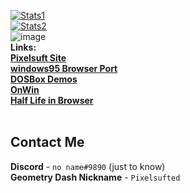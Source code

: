 [![Stats1](https://github-readme-stats.vercel.app/api?username=pixelsuft&show_icons=true)](https://github.com/Pixelsuft/) <br />
[![Stats2](https://github-readme-stats.vercel.app/api/top-langs/?username=pixelsuft&hide=pascal)](https://github.com/Pixelsuft/) <br />
![image](https://user-images.githubusercontent.com/68371847/163700030-f8f17b26-1d75-4e0a-a81c-d3f532158cfb.png) <br />
**Links:** <br />
[**Pixelsuft Site**](https://pixelsuft.github.io/) <br />
[**windows95 Browser Port**](https://pixelsuft.github.io/windows95/) <br />
[**DOSBox Demos**](https://pixelsuft.github.io/dosbox-demos/) <br />
[**OnWin**](https://pixelsuft.github.io/onwin/) <br />
[**Half Life in Browser**](https://pixelsuft.github.io/hl/) <br /> <br />
## Contact Me
**Discord** - `no name#9890` (just to know) <br />
**Geometry Dash Nickname** - `Pixelsufted`
